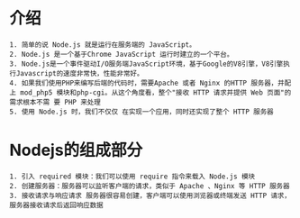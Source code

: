 # 介绍
    1. 简单的说 Node.js 就是运行在服务端的 JavaScript。
    2. Node.js 是一个基于Chrome JavaScript 运行时建立的一个平台。
    3. Node.js是一个事件驱动I/O服务端JavaScript环境，基于Google的V8引擎，V8引擎执行Javascript的速度非常快，性能非常好。
    4. 如果我们使用PHP来编写后端的代码时，需要Apache 或者 Nginx 的HTTP 服务器，并配上 mod_php5 模块和php-cgi。从这个角度看，整个"接收 HTTP 请求并提供 Web 页面"的需求根本不需 要 PHP 来处理
    5. 使用 Node.js 时，我们不仅仅 在实现一个应用，同时还实现了整个 HTTP 服务器

# Nodejs的组成部分
    1. 引入 required 模块：我们可以使用 require 指令来载入 Node.js 模块
    2. 创建服务器：服务器可以监听客户端的请求，类似于 Apache 、Nginx 等 HTTP 服务器
    3. 接收请求与响应请求 服务器很容易创建，客户端可以使用浏览器或终端发送 HTTP 请求，服务器接收请求后返回响应数据    